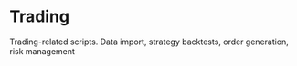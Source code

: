 # Trading
Trading-related scripts. Data import, strategy backtests, order generation, risk management 
